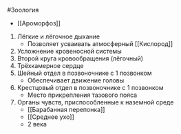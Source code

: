 #Зоология 
- [[Ароморфоз]] 
1. Лёгкие и лёгочное дыхание
	- Позволяет усваивать атмосферный [[Кислород]]
2. Усложнение кровеносной системы
3. Второй круга кровообращения (лёгочный)
4. Трёхкамерное сердце
5. Шейный отдел в позвоночнике с 1 позвонком
	- Обеспечивает движение головы
6. Крестцовый отдел в позвоночнике с 1 позвонком
	- Место прикрепления тазового пояса
7. Органы чувств, приспособленные к наземной среде 
	- [[Барабанная перепонка]]
	- [[Среднее ухо]]
	- 2 века